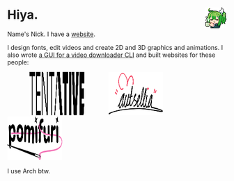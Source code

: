 # Hiya. <img align="right" height="48" src="/minacoffe.png" title="Art by @kozu_004 on Twitter">

Name's Nick. I have a [website](https://pprmint.de/).

I design fonts, edit videos and create 2D and 3D graphics and animations. I also wrote [a GUI for a video downloader CLI](https://github.com/pprmint/yt-dlp-GUI) and built websites for these people:

&nbsp;&nbsp;&nbsp;&nbsp;&nbsp;&nbsp;&nbsp;&nbsp;&nbsp;&nbsp;&nbsp;&nbsp;
<a href="https://tentative.name/"><img src="/logos/Tentative.svg" width="25%" height="100px" /></a>
&nbsp;&nbsp;&nbsp;&nbsp;&nbsp;&nbsp;&nbsp;&nbsp;&nbsp;&nbsp;&nbsp;&nbsp;
<a href="https://autsellia.com/"><img src="/logos/Autsellia.svg" width="25%" height="100px" /></a>
&nbsp;&nbsp;&nbsp;&nbsp;&nbsp;&nbsp;&nbsp;&nbsp;&nbsp;&nbsp;&nbsp;&nbsp;
<a href="https://pomi.moe/"><img src="/logos/Pomifuri.svg" width="25%" height="100px" /></a>
&nbsp;&nbsp;&nbsp;&nbsp;&nbsp;&nbsp;&nbsp;&nbsp;&nbsp;&nbsp;&nbsp;&nbsp;

I use Arch btw.
